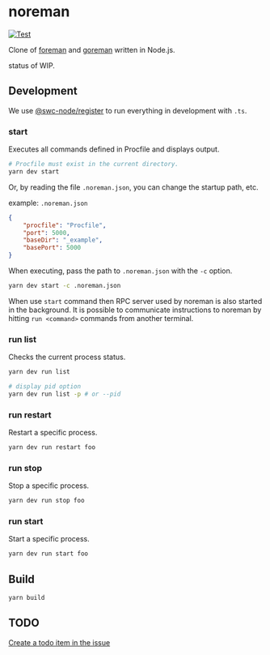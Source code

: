 # noreman

[![Test](https://github.com/shinshin86/noreman/actions/workflows/test.yml/badge.svg)](https://github.com/shinshin86/noreman/actions/workflows/test.yml)

Clone of [foreman](https://github.com/ddollar/foreman) and [goreman](https://github.com/mattn/goreman) written in Node.js.

status of WIP.

## Development

We use [@swc-node/register](https://www.npmjs.com/package/@swc-node/register) to run everything in development with `.ts`.

### start

Executes all commands defined in Procfile and displays output.

```sh
# Procfile must exist in the current directory.
yarn dev start
```

Or, by reading the file `.noreman.json`, you can change the startup path, etc.

example: `.noreman.json`

```json
{
    "procfile": "Procfile",
    "port": 5000,
    "baseDir": "_example",
    "basePort": 5000
}
```

When executing, pass the path to `.noreman.json` with the `-c` option.

```sh
yarn dev start -c .noreman.json
```

When use `start` command then RPC server used by noreman is also started in the background.
It is possible to communicate instructions to noreman by hitting `run <command>` commands from another terminal.

### run list

Checks the current process status.

```sh
yarn dev run list

# display pid option
yarn dev run list -p # or --pid
```

### run restart

Restart a specific process.

```sh
yarn dev run restart foo
```

### run stop

Stop a specific process.

```sh
yarn dev run stop foo
```

### run start

Start a specific process.

```sh
yarn dev run start foo
```

## Build

```sh
yarn build
```

## TODO

[Create a todo item in the issue](https://github.com/shinshin86/noreman/issues?q=is%3Aissue+is%3Aopen+%22TODO%3A%22)